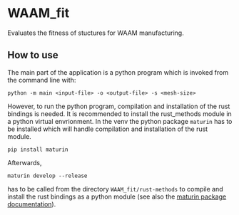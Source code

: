 # WAAM_fit
Evaluates the fitness of stuctures for WAAM manufacturing.

## How to use
The main part of the application is a python program which is invoked from the command line with:
```
python -m main <input-file> -o <output-file> -s <mesh-size>
```

However, to run the python program, compilation and installation of the rust bindings is needed.
It is recommended to install the rust_methods module in a python virtual envrionment. 
In the venv the python package `maturin` has to be installed which will handle compilation and installation of the rust module.
```
pip install maturin
```
Afterwards, 
```
maturin develop --release
``` 
has to be called from the directory `WAAM_fit/rust-methods` to compile and install the rust bindings as a python module (see also the [maturin package documentation](https://www.maturin.rs)).
